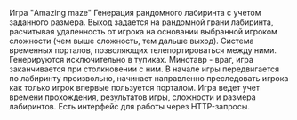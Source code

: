 Игра "Amazing maze"
Генерация рандомного лабиринта с учетом заданного размера. Выход задается на рандомной грани лабиринта, расчитывая удаленность от игрока на основании выбранной игроком сложности (чем выше сложность, тем дальше выход).
Система временных порталов, позволяющих телепортироваться между ними. Генерируются исключительно в тупиках.
Минотавр - враг, игра заканчивается при столкновении с ним. В начале игры передвигается по лабиринту произвольно, начинает направленно преследовать игрока как только игрок впервые пользуется порталом.
Игра ведет учет времени прохождения, результатов игры, сложности и размера лабиринтов. Есть интерфейс для работы через HTTP-запросы.
